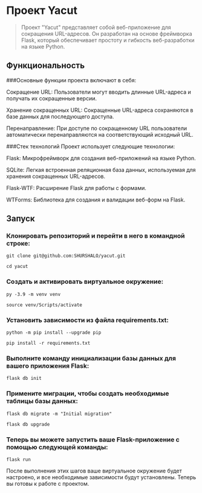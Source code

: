 # Проект Yacut
> Проект "Yacut" представляет собой веб-приложение для сокращения URL-адресов. Он разработан на основе фреймворка Flask, который обеспечивает простоту и гибкость веб-разработки на языке Python.

## Функциональность
###Основные функции проекта включают в себя:

Сокращение URL: Пользователи могут вводить длинные URL-адреса и получать их сокращенные версии.

Хранение сокращенных URL: Сокращенные URL-адреса сохраняются в базе данных для последующего доступа.

Перенаправление: При доступе по сокращенному URL пользователи автоматически перенаправляются на соответствующий исходный URL.

###Стек технологий
Проект использует следующие технологии:

Flask: Микрофреймворк для создания веб-приложений на языке Python.

SQLite: Легкая встроенная реляционная база данных, используемая для хранения сокращенных URL-адресов.

Flask-WTF: Расширение Flask для работы с формами.

WTForms: Библиотека для создания и валидации веб-форм на Flask.

## Запуск
### Клонировать репозиторий и перейти в него в командной строке:
```
git clone git@github.com:SHURSHALO/yacut.git
```
```
cd yacut
```

### Создать и активировать виртуальное окружение:
```
py -3.9 -m venv venv
```
```
source venv/Scripts/activate
```

### Установить зависимости из файла requirements.txt:
```
python -m pip install --upgrade pip
```
```
pip install -r requirements.txt
```
### Выполните команду инициализации базы данных для вашего приложения Flask:
```
flask db init
```
### Примените миграции, чтобы создать необходимые таблицы базы данных:
```
flask db migrate -m "Initial migration"
```
```
flask db upgrade
```
### Теперь вы можете запустить ваше Flask-приложение с помощью следующей команды:
```
flask run
```
После выполнения этих шагов ваше виртуальное окружение будет настроено, и все необходимые зависимости будут установлены. Теперь вы готовы к работе с проектом.
